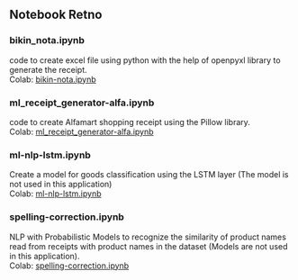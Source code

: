 ## Notebook Retno

### bikin_nota.ipynb

code to create excel file using python with the help of openpyxl library to generate the receipt.
<br/>
Colab: [bikin-nota.ipynb](https://colab.research.google.com/drive/1ubvt3FaQ5Xtca7cwPqVWiXLFoWrEGfF4?usp=sharing)

### ml_receipt_generator-alfa.ipynb

code to create Alfamart shopping receipt using the Pillow library.
<br/>
Colab: [ml_receipt_generator-alfa.ipynb](https://drive.google.com/file/d/1tRMtjqhtvs2HN1ImcGboYNwfCWksPkgi/view?usp=sharing)

### ml-nlp-lstm.ipynb

Create a model for goods classification using the LSTM layer (The model is not used in this application)
<br/>
Colab: [ml-nlp-lstm.ipynb](https://colab.research.google.com/drive/16w2Hr9ELUs0ukujxnFHz1RWKUez0i_2k?usp=sharing)

### spelling-correction.ipynb

NLP with Probabilistic Models to recognize the similarity of product names read from receipts with product names in the dataset (Models are not used in this application).
<br/>
Colab: [spelling-correction.ipynb](https://colab.research.google.com/drive/15f_EQ7HQ_feKa-DDnEAJluTQwpiPlr6b?usp=sharing)
